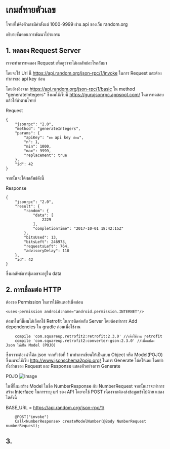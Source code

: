 # เกมส์ทายตัวเลข
โจทย์ให้ดึงตัวเลขมีค่าตั้งแต่ 1000-9999 ผ่าน api ของเว็บ random.org

อธิบายขั้นตอนการพัฒนาโปรแกรม

## 1. ทดลอง Request Server

เราจะทำการทดลอง Request เพื่อดูว่าจะได้ผลลัพธ์อะไรกลับมา

โดยจะใช้ Url นี้ https://api.random.org/json-rpc/1/invoke ในการ Request และต้องทำการขอ api key ก่อน 

โดยอ้างอิงจาก https://api.random.org/json-rpc/1/basic ใน method "generateIntegers" ซึ่งผมใช้เว็บนี้ https://gurujsonrpc.appspot.com/ ในการทดสอบแล้วใส่ค่าตามโจทย์

Request
```    
{
    "jsonrpc": "2.0",
    "method": "generateIntegers",
    "params": {
        "apiKey": "ขอ api key ก่อน",
        "n": 1,
        "min": 1000,
        "max": 9999,
        "replacement": true
    },
    "id": 42
}
```

จากนั้นจะได้ผลลัพธ์ดังนี้

Response

```    
{
	"jsonrpc": "2.0",
	"result": {
		"random": {
			"data": [
				2229
			],
			"completionTime": "2017-10-01 18:42:15Z"
		},
		"bitsUsed": 13,
		"bitsLeft": 246973,
		"requestsLeft": 764,
		"advisoryDelay": 110
	},
	"id": 42
}
```

ซึ่งผลลัพธ์การสุ่มเลขจะอยู่ใน data

## 2. การเชื่อมต่อ HTTP

ต้องขอ Permission ในการใช้อินเตอร์เน็ตก่อน

```
<uses-permission android:name="android.permission.INTERNET"/>
```

ต่อมาในที่นี้ผมได้เลือกใช้ Retrofit ในการติดต่อกับ Server โดยต้องทำการ Add dependencies ใน gradle ก่อนเพื่อใช้งาน

```
    compile 'com.squareup.retrofit2:retrofit:2.3.0' //เพื่อใช้งาน retrofit
    compile 'com.squareup.retrofit2:converter-gson:2.3.0' //เพื่อแปลง Json ให้เป็น Model (POJO)
```

ซึ่งเราจะต้องนำโค้ด json จากหัวข้อที่ 1 มาทำการเขียนให้เป็นแบบ Object หรือ Model(POJO) ซึ่งผมจะใช้เว็บ http://www.jsonschema2pojo.org/ ในการ Generate โค้ดให้เลย โดยทำทั้งส่วนของ Request และ Response แสดงตัวอย่างการ Generate

POJO
![Image](https://drive.google.com/uc?id=0B9xzpIJApeOlbnJDYVdQSkNLWHM)

ในที่นี้ผมสร้าง Model ในชื่อ NumberResponse กับ NumberRequest
จากนั้นเราจะทำการสร้าง Interface ในการระบุ url ของ API โดยจะใช้ POST เนื่องจากต้องส่งข้อมูลเข้าไปด้วย แสดงได้ดังนี้

BASE_URL = https://api.random.org/json-rpc/1/

```
    @POST("invoke")
    Call<NumberResponse> createModelNumber(@Body NumberRequest numberRequest);

```

## 3.



